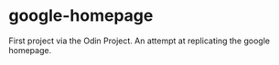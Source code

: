 # google-homepage

First project via the Odin Project. An attempt at replicating the google homepage.
